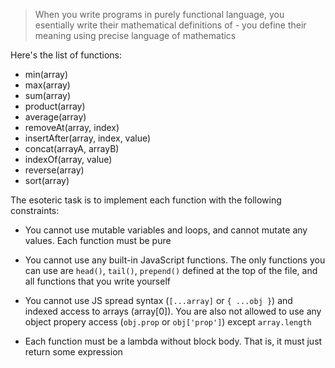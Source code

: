 > When you write programs in purely functional language, you esentially
> write their mathematical definitions of - you define their 
> meaning using precise language of mathematics

Here's the list of functions:
- min(array)
- max(array)
- sum(array)
- product(array)
- average(array)
- removeAt(array, index)
- insertAfter(array, index, value)
- concat(arrayA, arrayB)
- indexOf(array, value)
- reverse(array)
- sort(array)

The esoteric task is to implement each function with the following constraints:
- You cannot use mutable variables and loops, and cannot mutate any values. 
  Each function must be pure

- You cannot use any built-in JavaScript functions. The only functions you can
  use are `head()`, `tail()`, `prepend()` defined at the top of the file, 
  and all functions that you write yourself

- You cannot use JS spread syntax (`[...array]` or `{ ...obj }`) and indexed access
  to arrays (array[0]). You are also not allowed to use any object propery access 
  (`obj.prop` or `obj['prop']`) except `array.length`

- Each function must be a lambda without block body. That is, it must just return 
  some expression
